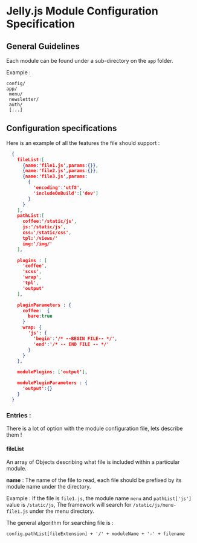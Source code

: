 # Jelly.js Module Configuration Specification

## General Guidelines

Each module can be found under a sub-directory on the ```app``` folder.

Example :

```
config/
app/
 menu/
 newsletter/
 auth/
 [...] 
```

## Configuration specifications

Here is an example of all the features the file should support :

```json
  {
    fileList:[
      {name:'file1.js',params:{}},
      {name:'file2.js',params:{}},
      {name:'file3.js',params:
        {
          'encoding':'utf8',
          'includeOnBuild':['dev']
        }
      }
    ],
    pathList:[
      coffee:'/static/js',
      js:'/static/js',
      css:'/static/css',
      tpl:'/views/'
      img:'/img/'
    ],

    plugins : [
      'coffee',
      'scss',
      'wrap',
      'tpl',
      'output'
    ],

    pluginParameters : {
      coffee:  {
        bare:true
      }
      wrap: {
        'js': {
          'begin':'/* --BEGIN FILE-- */',
          'end':'/* -- END FILE -- */'
        }
      }
    },

    modulePlugins: ['output'],

    modulePluginParameters : {
      'output':{}
    }
  }
```
### Entries :

There is a lot of option with the module configuration file, lets describe them !

#### fileList

An array of Objects describing what file is included within a particular module.

**name** : The name of the file to read, each file should be prefixed by its module name under the directory.

Example : If the file is ```file1.js```, the module name ```menu``` and ```pathList['js']``` value is ```/static/js```,
The framework will search for ```/static/js/menu-file1.js``` under the menu directory.

The general algorithm for searching file is :

```config.pathList[fileExtension] + '/' + moduleName + '-' + filename```